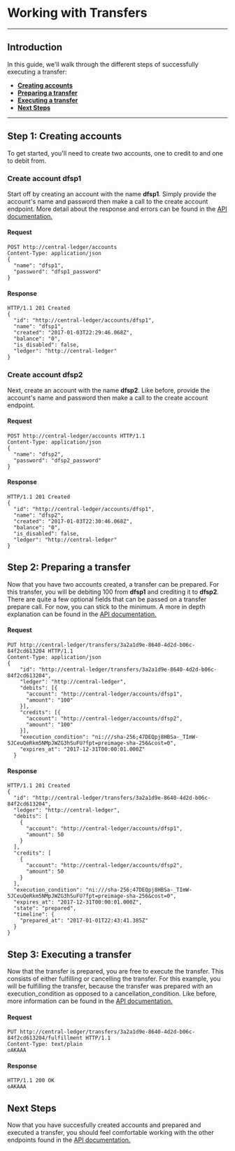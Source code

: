 # Working with Transfers
***

## Introduction
In this guide, we'll walk through the different steps of successfully executing a transfer:
* [**Creating accounts**](#step-1-creating-accounts)
* [**Preparing a transfer**](#step-2-preparing-a-transfer) 
* [**Executing a transfer**](#step-3-executing-a-transfer)
* [**Next Steps**](#next-steps)

***

## Step 1: Creating accounts
To get started, you'll need to create two accounts, one to credit to and one to debit from.  

### Create account **dfsp1**
Start off by creating an account with the name **dfsp1**. Simply provide the account's name and password then make a call to the create account endpoint. More detail about the response and errors can be found in the [API documentation.](API.md#create-account)

#### Request
```
POST http://central-ledger/accounts
Content-Type: application/json
{
  "name": "dfsp1",
  "password": "dfsp1_password"
}
```

#### Response
```
HTTP/1.1 201 Created
{
  "id": "http://central-ledger/accounts/dfsp1",
  "name": "dfsp1",
  "created": "2017-01-03T22:29:46.068Z",
  "balance": "0",
  "is_disabled": false,
  "ledger": "http://central-ledger"
}
```

### Create account **dfsp2**
Next, create an account with the name **dfsp2**. Like before, provide the account's name and password then make a call to the create account endpoint.

#### Request
```
POST http://central-ledger/accounts HTTP/1.1
Content-Type: application/json
{
  "name": "dfsp2",
  "password": "dfsp2_password"
}
```

#### Response
```
HTTP/1.1 201 Created
{
  "id": "http://central-ledger/accounts/dfsp1",
  "name": "dfsp2",
  "created": "2017-01-03T22:30:46.068Z",
  "balance": "0",
  "is_disabled": false,
  "ledger": "http://central-ledger"
}
```

## Step 2: Preparing a transfer
Now that you have two accounts created, a transfer can be prepared. For this transfer, you will be debiting 100 from **dfsp1** and crediting it to **dfsp2**. There are quite a few optional fields that can be passed on a transfer prepare call. For now, you can stick to the minimum. A more in depth explanation can be found in the [API documentation.](API.md)

#### Request
```
PUT http://central-ledger/transfers/3a2a1d9e-8640-4d2d-b06c-84f2cd613204 HTTP/1.1
Content-Type: application/json
{
    "id": "http://central-ledger/transfers/3a2a1d9e-8640-4d2d-b06c-84f2cd613204",
    "ledger": "http://central-ledger",
    "debits": [{
      "account": "http://central-ledger/accounts/dfsp1",
      "amount": "100"
    }],
    "credits": [{
      "account": "http://central-ledger/accounts/dfsp2",
      "amount": "100"
    }],
    "execution_condition": "ni:///sha-256;47DEQpj8HBSa-_TImW-5JCeuQeRkm5NMpJWZG3hSuFU?fpt=preimage-sha-256&cost=0",
    "expires_at": "2017-12-31T00:00:01.000Z"
  }
```

#### Response
```
HTTP/1.1 201 Created
{
  "id": "http://central-ledger/transfers/3a2a1d9e-8640-4d2d-b06c-84f2cd613204",
  "ledger": "http://central-ledger",
  "debits": [
    {
      "account": "http://central-ledger/accounts/dfsp1",
      "amount": 50
    }
  ],
  "credits": [
    {
      "account": "http://central-ledger/accounts/dfsp2",
      "amount": 50
    }
  ],
  "execution_condition": "ni:///sha-256;47DEQpj8HBSa-_TImW-5JCeuQeRkm5NMpJWZG3hSuFU?fpt=preimage-sha-256&cost=0",
  "expires_at": "2017-12-31T00:00:01.000Z",
  "state": "prepared",
  "timeline": {
    "prepared_at": "2017-01-01T22:43:41.385Z"
  }
}
```

## Step 3: Executing a transfer
Now that the transfer is prepared, you are free to execute the transfer. This consists of either fulfilling or cancelling the transfer. For this example, you will be fulfilling the transfer, because the transfer was prepared with an execution\_condition as opposed to a cancellation\_condition. Like before, more information can be found in the [API documentation.](API.md) 

#### Request
```
PUT http://central-ledger/transfers/3a2a1d9e-8640-4d2d-b06c-84f2cd613204/fulfillment HTTP/1.1
Content-Type: text/plain
oAKAAA
```

#### Response
```
HTTP/1.1 200 OK
oAKAAA
```


## Next Steps
Now that you have succesfully created accounts and prepared and executed a transfer, you should feel comfortable working with the other endpoints found in the [API documentation.](API.md)
